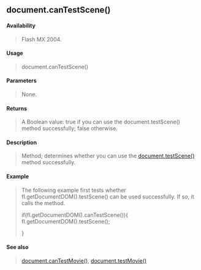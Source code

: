 ## document.canTestScene()

#### Availability

> Flash MX 2004.

#### Usage

> document.canTestScene()

#### Parameters

> None.

#### Returns

> A Boolean value: true if you can use the document.testScene() method successfully; false otherwise.

#### Description

> Method; determines whether you can use the [document.testScene()](#_bookmark329) method successfully.

#### Example

> The following example first tests whether fl.getDocumentDOM().testScene() can be used successfully. If so, it calls the method.
>
> if(fl.getDocumentDOM().canTestScene()){ fl.getDocumentDOM().testScene();
>
> }

#### See also

> [document.canTestMovie()](#_bookmark147), [document.testMovie()](#_bookmark328)
